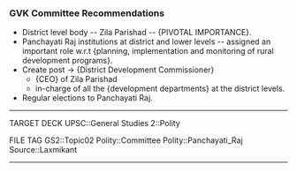 ### GVK Committee Recommendations
- District level body -- Zila Parishad -- {PIVOTAL IMPORTANCE}.
- Panchayati Raj institutions at district and lower levels -- assigned an important role w.r.t {planning, implementation and monitoring of rural development programs}.
- Create post -> {District Development Commissioner} 
	- {CEO} of Zila Parishad
	- in-charge of all the {development departments} at the district levels.
- Regular elections to Panchayati Raj.
<!--ID: 1606252378524-->

---

TARGET DECK
UPSC::General Studies 2::Polity

FILE TAG
GS2::Topic02 Polity::Committee Polity::Panchayati_Raj Source::Laxmikant

---